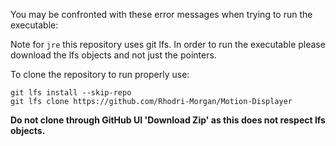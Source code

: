 You may be confronted with these error messages when trying to run the executable:


Note for `jre` this repository uses git lfs. In order to run the executable please download the lfs objects and not just the pointers.

To clone the repository to run properly use:

```shell
git lfs install --skip-repo
git lfs clone https://github.com/Rhodri-Morgan/Motion-Displayer
```

**Do not clone through GitHub UI 'Download Zip' as this does not respect lfs objects.**